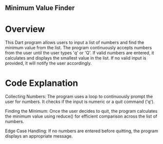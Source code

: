 ## Minimum Value Finder
# Overview
This Dart program allows users to input a list of numbers and find the minimum value from the list. The program continuously accepts numbers from the user until the user types 'q' or 'Q'. If valid numbers are entered, it calculates and displays the smallest value in the list. If no valid input is provided, it will notify the user accordingly.

# Code Explanation
Collecting Numbers: The program uses a loop to continuously prompt the user for numbers. It checks if the input is numeric or a quit command ('q').

Finding the Minimum: Once the user decides to quit, the program calculates the minimum value using reduce() for efficient comparison across the list of numbers.

Edge Case Handling: If no numbers are entered before quitting, the program displays an appropriate message.